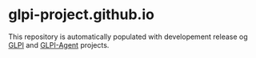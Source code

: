 # glpi-project.github.io

This repository is automatically populated with developement release og [GLPI](https://github.com/glpi-project/glpi) and [GLPI-Agent](https://github.com/glpi-project/glpi-agent) projects.
